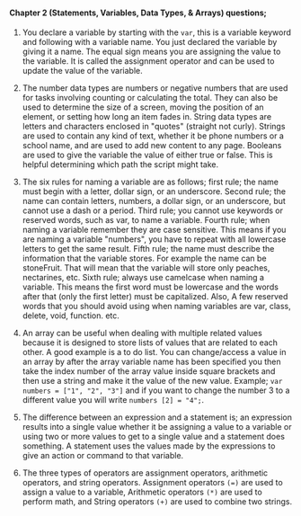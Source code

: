 #### Chapter 2 (Statements, Variables, Data Types, & Arrays) questions;

1. You declare a variable by starting with the `var`, this is a  variable keyword and following with a variable name. You just declared the variable by giving it a name. The equal sign means you are assigning the value to the variable. It is called the assignment operator and can be used to update the value of the variable.

2. The number data types are numbers or negative numbers that are used for tasks involving counting or calculating the total. They can also be used to determine the size of a screen, moving the position of an element, or setting how long an item fades in. String data types are letters and characters enclosed in "quotes" (straight not curly). Strings are used to contain any kind of text, whether it be phone numbers or a school name, and are used to add new content to any page. Booleans are used to give the variable the value of either true or false. This is helpful determining which path the script might take.

3. The six rules for naming a variable are as follows; first rule; the name must begin with a letter, dollar sign, or an underscore. Second rule; the name can contain letters, numbers, a dollar sign, or an underscore, but cannot use a dash or a period. Third rule; you cannot use keywords or reserved words, such as var, to name a variable. Fourth rule; when naming a variable remember they are case sensitive. This means if you are naming a variable "numbers", you have to repeat with all lowercase letters to get the same result. Fifth rule; the name must describe the information that the variable stores. For example the name can be stoneFruit. That will mean that the variable will store only peaches, nectarines, etc. Sixth rule; always use camelcase when naming a variable. This means the first word must be lowercase and the words after that (only the first letter) must be capitalized. Also, A few reserved words that you should avoid using when naming variables are var, class, delete, void, function. etc.

4. An array can be useful when dealing with multiple related values because it is designed to store lists of values that are related to each other. A good example is a to do list. You can change/access a value in an array by after the array variable name has been specified you then take the index number of the array value inside square brackets and then use a string and make it the value of the new value. Example; `var numbers = ["1", "2", "3"]` and if you want to change the number 3 to a different value you will write `numbers [2] = "4";`.

5. The difference between an expression and a statement is; an expression results into a single value whether it be assigning a value to a variable or using two or more values to get to a single value and a statement does something. A statement uses the values made by the expressions to give an action or command to that variable.

6. The three types of operators are assignment operators, arithmetic operators, and string operators. Assignment operators `(=)` are used to assign a value to a variable, Arithmetic operators `(*)` are used to perform math, and String operators `(+)` are used to combine two strings.
